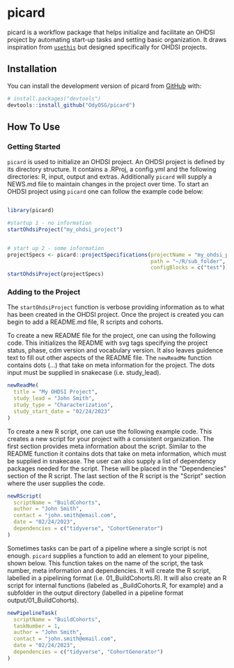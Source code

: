 # picard

<!-- badges: start -->

<!-- badges: end -->

picard is a workflow package that helps initialize and facilitate an OHDSI project by automating start-up tasks and setting basic organization. It draws inspiration from [`usethis`](https://usethis.r-lib.org/) but designed specifically for OHDSI projects.

## Installation

You can install the development version of picard from [GitHub](https://github.com/) with:

``` r
# install.packages("devtools")
devtools::install_github("OdyOSG/picard")
```

## How To Use

### Getting Started

`picard` is used to initialize an OHDSI project. An OHDSI project is defined by its directory structure. It contains a .RProj, a config.yml and the following directories: R, input, output and extras. Additionally `picard` will supply a NEWS.md file to maintain changes in the project over time. To start an OHDSI project using `picard` one can follow the example code below:

``` r

library(picard)

#startup 1 - no information
startOhdsiProject("my_ohdsi_project")


# start up 2 - some information
projectSpecs <- picard::projectSpecifications(projectName = "my_ohdsi_project",
                                              path = "~/R/sub_folder",
                                              configBlocks = c("test"))
startOhdsiProject(projectSpecs)
```

### Adding to the Project

The `startOhdsiProject` function is verbose providing information as to what has been created in the OHDSI project. Once the project is created you can begin to add a README.md file, R scripts and cohorts.

To create a new README file for the project, one can using the following code. This initializes the README with svg tags specifying the project status, phase, cdm version and vocabulary version. It also leaves guidence text to fill out other aspects of the README file. The `newReadMe` function contains dots (...) that take on meta information for the project. The dots input must be supplied in snakecase (i.e. study_lead).

``` r
newReadMe(
  title = "My OHDSI Project",
  study_lead = "John Smith",
  study_type = "Characterization",
  study_start_date = "02/24/2023"
)
```

To create a new R script, one can use the following example code. This creates a new script for your project with a consistent organization. The first section provides meta information about the script. Similar to the README function it contains dots that take on meta information, which must be supplied in snakecase. The user can also supply a list of dependency packages needed for the script. These will be placed in the "Dependencies" section of the R script. The last section of the R script is the "Script" section where the user supplies the code.

``` r
newRScript(
  scriptName = "BuildCohorts",
  author = "John Smith",
  contact = "john.smith@email.com",
  date = "02/24/2023",
  dependencies = c("tidyverse", "CohortGenerator")
)
```

Sometimes tasks can be part of a pipeline where a single script is not enough. `picard` supplies a function to add an element to your pipeline, shown below. This function takes on the name of the script, the task number, meta information and dependencies. It will create the R script, labelled in a pipelining format (i.e. 01_BuildCohorts.R). It will also create an R script for internal functions (labeled as \_BuildCohorts.R, for example) and a subfolder in the output directory (labelled in a pipeline format output/01_BuildCohorts).

``` r
newPipelineTask(
  scriptName = "BuildCohorts",
  taskNumber = 1,
  author = "John Smith",
  contact = "john.smith@email.com",
  date = "02/24/2023",
  dependencies = c("tidyverse", "CohortGenerator")
)
```

